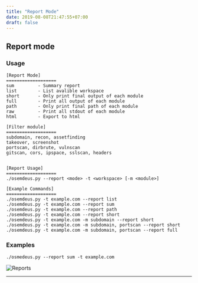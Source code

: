 ```yaml
---
title: "Report Mode"
date: 2019-08-08T21:47:55+07:00
draft: false
---
```


## Report mode

### Usage

```
[Report Mode]
===================
sum         - Summary report
list        - List avalible workspace
short       - Only print final output of each module
full        - Print all output of each module
path        - Only print final path of each module
raw         - Print all stdout of each module
html        - Export to html

[Filter module]
===================
subdomain, recon, assetfinding
takeover, screenshot
portscan, dirbrute, vulnscan
gitscan, cors, ipspace, sslscan, headers


[Report Usage]
===================
./osemdeus.py --report <mode> -t <workspace> [-m <module>]

[Example Commands]
===================
./osemdeus.py -t example.com --report list
./osemdeus.py -t example.com --report sum
./osemdeus.py -t example.com --report path
./osemdeus.py -t example.com --report short
./osemdeus.py -t example.com -m subdomain --report short
./osemdeus.py -t example.com -m subdomain, portscan --report short
./osemdeus.py -t example.com -m subdomain, portscan --report full

```


### Examples

` ./osmedeus.py --report sum -t example.com `

![Reports](https://raw.githubusercontent.com/j3ssie/Osmedeus/master/imgs/osmedeus-report.png?classes=border,shadow)

***
